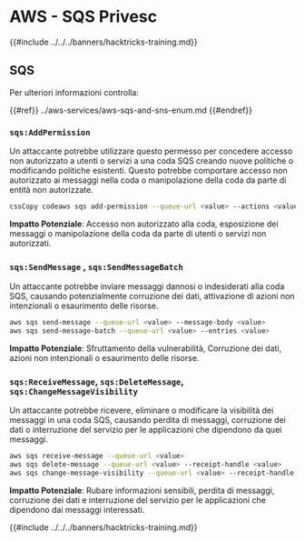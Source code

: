 # AWS - SQS Privesc

{{#include ../../../banners/hacktricks-training.md}}

## SQS

Per ulteriori informazioni controlla:

{{#ref}}
../aws-services/aws-sqs-and-sns-enum.md
{{#endref}}

### `sqs:AddPermission`

Un attaccante potrebbe utilizzare questo permesso per concedere accesso non autorizzato a utenti o servizi a una coda SQS creando nuove politiche o modificando politiche esistenti. Questo potrebbe comportare accesso non autorizzato ai messaggi nella coda o manipolazione della coda da parte di entità non autorizzate.
```bash
cssCopy codeaws sqs add-permission --queue-url <value> --actions <value> --aws-account-ids <value> --label <value>
```
**Impatto Potenziale**: Accesso non autorizzato alla coda, esposizione dei messaggi o manipolazione della coda da parte di utenti o servizi non autorizzati.

### `sqs:SendMessage` , `sqs:SendMessageBatch`

Un attaccante potrebbe inviare messaggi dannosi o indesiderati alla coda SQS, causando potenzialmente corruzione dei dati, attivazione di azioni non intenzionali o esaurimento delle risorse.
```bash
aws sqs send-message --queue-url <value> --message-body <value>
aws sqs send-message-batch --queue-url <value> --entries <value>
```
**Impatto Potenziale**: Sfruttamento della vulnerabilità, Corruzione dei dati, azioni non intenzionali o esaurimento delle risorse.

### `sqs:ReceiveMessage`, `sqs:DeleteMessage`, `sqs:ChangeMessageVisibility`

Un attaccante potrebbe ricevere, eliminare o modificare la visibilità dei messaggi in una coda SQS, causando perdita di messaggi, corruzione dei dati o interruzione del servizio per le applicazioni che dipendono da quei messaggi.
```bash
aws sqs receive-message --queue-url <value>
aws sqs delete-message --queue-url <value> --receipt-handle <value>
aws sqs change-message-visibility --queue-url <value> --receipt-handle <value> --visibility-timeout <value>
```
**Impatto Potenziale**: Rubare informazioni sensibili, perdita di messaggi, corruzione dei dati e interruzione del servizio per le applicazioni che dipendono dai messaggi interessati.

{{#include ../../../banners/hacktricks-training.md}}

